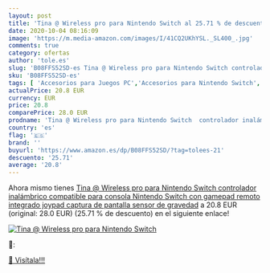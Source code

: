 ```yaml
---
layout: post
title: 'Tina @ Wireless pro para Nintendo Switch al 25.71 % de descuento'
date: 2020-10-04 08:16:09
image: 'https://m.media-amazon.com/images/I/41CQ2UKhYSL._SL400_.jpg'
comments: true
category: ofertas
author: 'tole.es'
slug: 'B08FFS52SD-es Tina @ Wireless pro para Nintendo Switch controlador...'
sku: 'B08FFS52SD-es'
tags: [ 'Accesorios para Juegos PC','Accesorios para Nintendo Switch','Accesorios para PlayStation 4','Almacenamiento de datos','Almacenamiento de datos externo','Discos duros externos','Electrónica','Hardware y juegos para Nintendo Switch','Hardware y juegos para PlayStation 4','Informática','Juegos y Accesorios para PC','Memoria para Nintendo Switch','Tarjetas de memoria','Tarjetas microSD','Videojuegos','Volantes para PC','nintendo', ]
actualPrice: 20.8 EUR
currency: EUR
price: 20.8
comparePrice: 28.0 EUR
prodname: 'Tina @ Wireless pro para Nintendo Switch  controlador inalámbrico compatible para consola Nintendo Switch con gamepad remoto integrado  joypad  captura de pantalla  sensor de gravedad'
country: 'es'
flag: '🇪🇸'
brand: ''
buyurl: 'https://www.amazon.es/dp/B08FFS52SD/?tag=tolees-21'
descuento: '25.71'
average: '20.8'
---
```


Ahora mismo tienes [Tina @ Wireless pro para Nintendo Switch  controlador inalámbrico compatible para consola Nintendo Switch con gamepad remoto integrado  joypad  captura de pantalla  sensor de gravedad](https://www.amazon.es/dp/B08FFS52SD/?tag=tolees-21) a 20.8 EUR (original: 28.0 EUR) (25.71 %  de descuento) en el siguiente enlace!

[![Tina @ Wireless pro para Nintendo Switch](https://m.media-amazon.com/images/I/41CQ2UKhYSL._SL400_.jpg)](https://www.amazon.es/dp/B08FFS52SD/?tag=tolees-21)

🔎:


[🛒 Visítala!!!](https://www.amazon.es/dp/B08FFS52SD/?tag=tolees-21)
